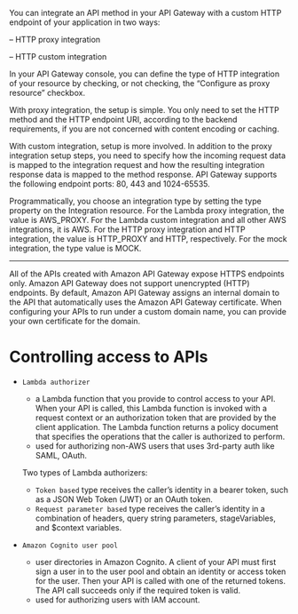 You can integrate an API method in your API Gateway with a custom HTTP endpoint of your application in two ways:

 – HTTP proxy integration

 – HTTP custom integration

In your API Gateway console, you can define the type of HTTP integration of your resource by checking, or not checking, the “Configure as proxy resource” checkbox. 


With proxy integration, the setup is simple. You only need to set the HTTP method and the HTTP endpoint URI, according to the backend requirements, if you are not concerned with content encoding or caching.

With custom integration, setup is more involved. In addition to the proxy integration setup steps, you need to specify how the incoming request data is mapped to the integration request and how the resulting integration response data is mapped to the method response. API Gateway supports the following endpoint ports: 80, 443 and 1024-65535.

Programmatically, you choose an integration type by setting the type property on the Integration resource. For the Lambda proxy integration, the value is AWS_PROXY. For the Lambda custom integration and all other AWS integrations, it is AWS. For the HTTP proxy integration and HTTP integration, the value is HTTP_PROXY and HTTP, respectively. For the mock integration, the type value is MOCK.


-------

All of the APIs created with Amazon API Gateway expose HTTPS endpoints only. Amazon API Gateway does not support unencrypted (HTTP) endpoints. By default, Amazon API Gateway assigns an internal domain to the API that automatically uses the Amazon API Gateway certificate. When configuring your APIs to run under a custom domain name, you can provide your own certificate for the domain.



# Controlling access to APIs
- `Lambda authorizer`
    - a Lambda function that you provide to control access to your API. When your API is called, this Lambda function is invoked with a request context or an authorization token that are provided by the client application. The Lambda function returns a policy document that specifies the operations that the caller is authorized to perform.
    - used for authorizing non-AWS users that uses 3rd-party auth like SAML, OAuth.

    Two types of Lambda authorizers:
    - `Token based` type receives the caller’s identity in a bearer token, such as a JSON Web Token (JWT) or an OAuth token.
    - `Request parameter based` type receives the caller’s identity in a combination of headers, query string parameters, stageVariables, and $context variables.

- `Amazon Cognito user pool` 
    - user directories in Amazon Cognito. A client of your API must first sign a user in to the user pool and obtain an identity or access token for the user. Then your API is called with one of the returned tokens. The API call succeeds only if the required token is valid.
    - used for authorizing users with IAM account.

